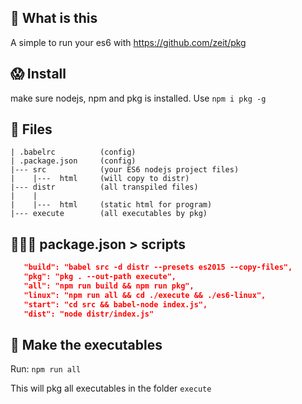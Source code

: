 ## 🤔  What is this
A simple to run your es6 with https://github.com/zeit/pkg

## 😱 Install
make sure nodejs, npm and pkg is installed. Use ```npm i pkg -g```

## 👀 Files
```
| .babelrc          (config)
| .package.json     (config)
|--- src            (your ES6 nodejs project files)
|    |---  html     (will copy to distr)
|--- distr          (all transpiled files)
|    |
|    |---  html     (static html for program)
|--- execute        (all executables by pkg)
```


## 👨🏼‍💻 package.json > scripts
 ```json
    "build": "babel src -d distr --presets es2015 --copy-files",
    "pkg": "pkg . --out-path execute",
    "all": "npm run build && npm run pkg",
    "linux": "npm run all && cd ./execute && ./es6-linux",
    "start": "cd src && babel-node index.js",
    "dist": "node distr/index.js"
 ```

## 🤞 Make the executables
Run: ```npm run all```

This will pkg all executables in the folder ```execute```

